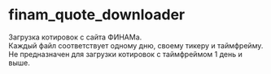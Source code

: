 # finam_quote_downloader
Загрузка котировок с сайта ФИНАМа.  
Каждый файл соответствует одному дню, своему тикеру и таймфрейму.  
Не предназначен для загрузки котировок с таймфреймом 1 день и выше.